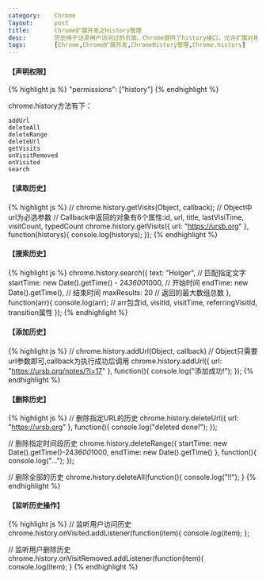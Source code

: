 ```yaml
---
category:    Chrome
layout:      post
title:       Chrome扩展开发之History管理
desc:        历史用于记录用户访问过的页面。Chrome提供了history接口，允许扩展对用户的访问历史进行管理。
tags:        [Chrome,Chrome扩展开发,ChromeHistory管理,Chrome.history]
---
```

#### 【声明权限】
{% highlight js %}
"permissions": ["history"]
{% endhighlight %}

chrome.history方法有下：

    addUrl
    deleteAll
    deleteRange
    deleteUrl
    getVisits
    onVisitRemoved
    onVisited
    search

#### 【读取历史】
{% highlight js %}
// chrome.history.getVisits(Object, callback);
// Object中url为必选参数
// Callback中返回的对象有6个属性:id, url, title, lastVisiTime, visitCount, typedCount
chrome.history.getVisits({
    url: "https://ursb.org"
}, function(historys){
    console.log(historys);
});
{% endhighlight %}

#### 【搜索历史】
{% highlight js %}
chrome.history.search({
    text: "Holger",    // 匹配指定文字
    startTime: new Date().getTime() - 24*3600*1000,    // 开始时间
    endTime: new Date().getTime(),    // 结束时间
    maxResults: 20    // 返回的最大数组总数
}, function(arr){
    console.log(arr);    // arr包含id, visitId, visitTime, referringVisitId, transition属性
});
{% endhighlight %}

#### 【添加历史】
{% highlight js %}
// chrome.history.addUrl(Object, callback)
// Object只需要url参数即可,callback为执行成功后调用
chrome.history.addUrl({
    url: "https://ursb.org/notes/?i=17"
}, function(){
    console.log("添加成功!");
});
{% endhighlight %}

#### 【删除历史】
{% highlight js %}
// 删除指定URL的历史
chrome.history.deleteUrl({
    url: "https://ursb.org"
}, function(){
    console.log("deleted done!");
});
 
// 删除指定时间段历史
chrome.history.deleteRange({
    startTime: new Date().getTime()-24*3600*1000,
    endTime: new Date().getTime()
}, function(){
    console.log("...");
});
 
// 删除全部的历史
chrome.history.deleteAll(function(){
    console.log("!!");
}
{% endhighlight %}

#### 【监听历史操作】
{% highlight js %}
// 监听用户访问历史
chrome.history.onVisited.addListener(function(item){
    console.log(item);
};
 
// 监听用户删除历史
chrome.history.onVisitRemoved.addListener(function(item){
    console.log(item);
}
{% endhighlight %}